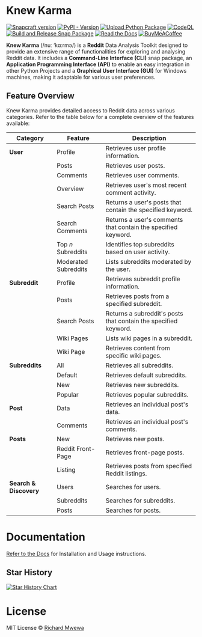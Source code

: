 # Knew Karma

[![Snapcraft version](https://img.shields.io/snapcraft/v/knewkarma/latest/stable?logo=snapcraft&color=%23BB431A)](https://snapcraft.io/knewkarma) [![PyPI - Version](https://img.shields.io/pypi/v/knewkarma?logo=pypi&link=https%3A%2F%2Fpypi.org%2Fproject%2Fknewkarma)](https://pypi.org/project/knewkarma) [![Upload Python Package](https://github.com/bellingcat/knewkarma/actions/workflows/python-publish.yml/badge.svg)](https://github.com/bellingcat/knewkarma/actions/workflows/python-publish.yml) [![CodeQL](https://github.com/bellingcat/knewkarma/actions/workflows/codeql.yml/badge.svg)](https://github.com/bellingcat/knewkarma/actions/workflows/codeql.yml) [![Build and Release Snap Package](https://github.com/bellingcat/knewkarma/actions/workflows/snapstore-publish.yml/badge.svg)](https://github.com/bellingcat/knewkarma/actions/workflows/snapstore-publish.yml) [![Read the Docs](https://img.shields.io/readthedocs/knewkarma?logo=readthedocs)](https://knewkarma.readthedocs.io) [![BuyMeACoffee](https://img.shields.io/badge/Buy%20Me%20a%20Coffee-ffdd00?style=flat&logo=buy-me-a-coffee&logoColor=black)](https://buymeacoffee.com/rly0nheart)

**Knew Karma** (/nuː ‘kɑːrmə/) is a **Reddit** Data Analysis Toolkit designed to provide an extensive range of
functionalities for exploring and analysing Reddit data. It includes a **Command-Line Interface (CLI)** snap package, an
**Application Programming Interface (API)** to enable an easy integration in other Python Projects and a **Graphical
User
Interface (GUI)** for Windows machines, making it adaptable for various user preferences.

## Feature Overview

Knew Karma provides detailed access to Reddit data across various categories. Refer to the table below for a
complete overview of the features available:

| Category               | Feature              | Description                                                     |
|------------------------|----------------------|-----------------------------------------------------------------|
| **User**               | Profile              | Retrieves user profile information.                             |
|                        | Posts                | Retrieves user posts.                                           |
|                        | Comments             | Retrieves user comments.                                        |
|                        | Overview             | Retrieves user's most recent comment activity.                  |
|                        | Search Posts         | Returns a user's posts that contain the specified keyword.      |
|                        | Search Comments      | Returns a user's comments that contain the specified keyword.   |
|                        | Top *n* Subreddits   | Identifies top subreddits based on user activity.               |
|                        | Moderated Subreddits | Lists subreddits moderated by the user.                         |
| **Subreddit**          | Profile              | Retrieves subreddit profile information.                        |
|                        | Posts                | Retrieves posts from a specified subreddit.                     |
|                        | Search Posts         | Returns a subreddit's posts that contain the specified keyword. |
|                        | Wiki Pages           | Lists wiki pages in a subreddit.                                |
|                        | Wiki Page            | Retrieves content from specific wiki pages.                     |
| **Subreddits**         | All                  | Retrieves all subreddits.                                       |
|                        | Default              | Retrieves default subreddits.                                   |
|                        | New                  | Retrieves new subreddits.                                       |
|                        | Popular              | Retrieves popular subreddits.                                   |
| **Post**               | Data                 | Retrieves an individual post's data.                            |
|                        | Comments             | Retrieves an individual post's comments.                        |
| **Posts**              | New                  | Retrieves new posts.                                            |
|                        | Reddit Front-Page    | Retrieves front-page posts.                                     |
|                        | Listing              | Retrieves posts from specified Reddit listings.                 |
| **Search & Discovery** | Users                | Searches for users.                                             |
|                        | Subreddits           | Searches for subreddits.                                        |
|                        | Posts                | Searches for posts.                                             |

# Documentation

[Refer to the Docs](https://knewkarma.readthedocs.io) for Installation and Usage instructions.

## Star History

<a href="https://star-history.com/#bellingcat/knewkarma&Date">
 <picture>
   <source media="(prefers-color-scheme: dark)" srcset="https://api.star-history.com/svg?repos=bellingcat/knewkarma&type=Date&theme=dark" />
   <source media="(prefers-color-scheme: light)" srcset="https://api.star-history.com/svg?repos=bellingcat/knewkarma&type=Date" />
   <img alt="Star History Chart" src="https://api.star-history.com/svg?repos=bellingcat/knewkarma&type=Date" />
 </picture>
</a>

# License

MIT License © [Richard Mwewa](https://rly0nheart.github.io)

